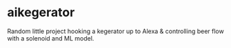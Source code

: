 # aikegerator
Random little project hooking a kegerator up to Alexa &amp; controlling beer flow with a solenoid and ML model.

